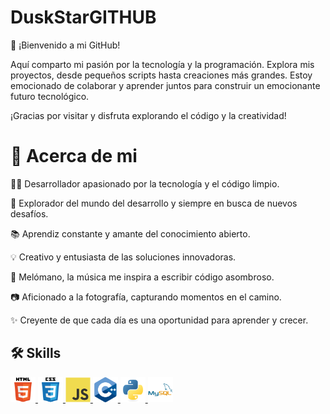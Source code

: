 # **DuskStarGITHUB**
👋 ¡Bienvenido a mi GitHub!

Aquí comparto mi pasión por la tecnología y la programación. Explora mis proyectos, desde pequeños scripts hasta creaciones más grandes. Estoy emocionado de colaborar y aprender juntos para construir un emocionante futuro tecnológico.

¡Gracias por visitar y disfruta explorando el código y la creatividad!
# 💫 Acerca de mi
👨‍💻 Desarrollador apasionado por la tecnología y el código limpio.

🚀 Explorador del mundo del desarrollo y siempre en busca de nuevos desafíos.

📚 Aprendiz constante y amante del conocimiento abierto.

💡 Creativo y entusiasta de las soluciones innovadoras.

🎵 Melómano, la música me inspira a escribir código asombroso.

📷 Aficionado a la fotografía, capturando momentos en el camino.

✨ Creyente de que cada día es una oportunidad para aprender y crecer.
## 🛠 Skills

<p align="left">
  <a href="https://developer.mozilla.org/es/docs/Web/HTML" target="_blank" rel="noreferrer">
    <img src="https://raw.githubusercontent.com/devicons/devicon/master/icons/html5/html5-original-wordmark.svg" alt="html5" width="40" height="40"/>
  </a>
  <a href="[https://www.w3schools.com/css/](https://developer.mozilla.org/es/docs/Web/CSS)" target="_blank" rel="noreferrer">
    <img src="https://raw.githubusercontent.com/devicons/devicon/master/icons/css3/css3-original-wordmark.svg" alt="css3" width="40" height="40"/>
  </a>
  <a href="[https://developer.mozilla.org/en-US/docs/Web/JavaScript](https://developer.mozilla.org/es/docs/Web/JavaScript)" target="_blank" rel="noreferrer">
    <img src="https://raw.githubusercontent.com/devicons/devicon/master/icons/javascript/javascript-original.svg" alt="javascript" width="40" height="40"/>
  </a>
  <a href="[https://www.w3schools.com/cpp/](https://cplusplus.com/doc/)" target="_blank" rel="noreferrer">
    <img src="https://raw.githubusercontent.com/devicons/devicon/master/icons/cplusplus/cplusplus-original.svg" alt="cplusplus" width="40" height="40"/>
  </a>
  <a href="[https://www.python.org](https://docs.python.org/es/3/)" target="_blank" rel="noreferrer">
    <img src="https://raw.githubusercontent.com/devicons/devicon/master/icons/python/python-original.svg" alt="python" width="40" height="40"/>
  </a>
  <a href="[https://www.mysql.com/](https://www.w3schools.com/sql/)" target="_blank" rel="noreferrer">
    <img src="https://raw.githubusercontent.com/devicons/devicon/master/icons/mysql/mysql-original-wordmark.svg" alt="mysql" width="40" height="40"/>
  </a>
</p>


